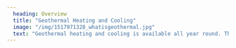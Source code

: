 ```yaml
---
  heading: Overview
  title: "Geothermal Heating and Cooling"
  image: "/img/1517971328_whatisgeothermal.jpg"
  text: "Geothermal heating and cooling is available all year round. The technology uses a series of pipes buried underground and a heat pump to exchange thermal energy between buildings and the ground. As a more efficient form of heating and cooling compared to conventional systems, we can help to reduce electricity usage, lower emissions and most importantly, lower energy bills for buildings."
---
```

